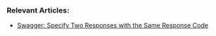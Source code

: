 ### Relevant Articles:

- [Swagger: Specify Two Responses with the Same Response Code](https://www.baeldung.com/swagger-two-responses-one-response-code)
